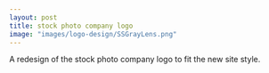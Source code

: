 ```yaml
---
layout: post
title: stock photo company logo
image: "images/logo-design/SSGrayLens.png"
---
```

A redesign of the stock photo company logo to fit the new site style.